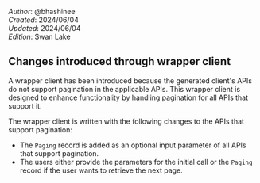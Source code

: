 _Author_: @bhashinee \
_Created_: 2024/06/04 \
_Updated_: 2024/06/04 \
_Edition_: Swan Lake 

## Changes introduced through wrapper client

A wrapper client has been introduced because the generated client's APIs do not support pagination in the applicable APIs. This wrapper client is designed to enhance functionality by handling pagination for all APIs that support it.  

The wrapper client is written with the following changes to the APIs that support pagination:
- The `Paging` record is added as an optional input parameter of all APIs that support pagination.
- The users either provide the parameters for the initial call or the `Paging` record if the user wants to retrieve the next page.
